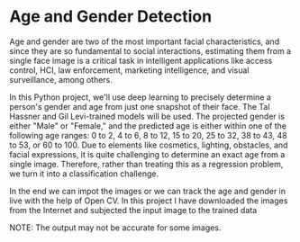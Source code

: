 
# Age and Gender Detection 
Age and gender are two of the most important facial characteristics, and since they are so fundamental to social interactions, estimating them from a single face image is a critical task in intelligent applications like access control, HCI, law enforcement, marketing intelligence, and visual surveillance, among others.

In this Python project, we'll use deep learning to precisely determine a person's gender and age from just one snapshot of their face. The Tal Hassner and Gil Levi-trained models will be used. The projected gender is either "Male" or "Female," and the predicted age is either within one of the following age ranges: 0 to 2, 4 to 6, 8 to 12, 15 to 20, 25 to 32, 38 to 43, 48 to 53, or 60 to 100. Due to elements like cosmetics, lighting, obstacles, and facial expressions, it is quite challenging to determine an exact age from a single image. Therefore, rather than treating this as a regression problem, we turn it into a classification challenge.

In the end we can impot the images or we can track the age and gender in live with the help of Open CV. In this project I have downloaded the images from the Internet and subjected the input image to the trained data 

NOTE:
The output may not be accurate for some images.